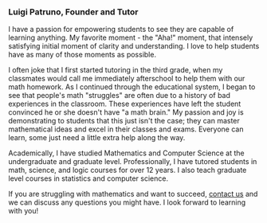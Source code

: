 ### Luigi Patruno, Founder and Tutor

I have a passion for empowering students to see they are capable of learning anything. My favorite moment - the "Aha!" moment, that intensely satisfying initial moment of clarity and understanding. I love to help students have as many of those moments as possible.

I often joke that I first started tutoring in the third grade, when my classmates would call me immediately afterschool to help them with our math homework. As I continued through the educational system, I began to see that people's math "struggles" are often due to a history of bad experiences in the classroom. These experiences have left the student convinced he or she doesn't have "a math brain." My passion and joy is demonstrating to students that this just isn't the case; they can master mathematical ideas and excel in their classes and exams. Everyone can learn, some just need a little extra help along the way.

Academically, I have studied Mathematics and Computer Science at the undergraduate and graduate level. Professionally, I have tutored students in  math, science, and logic courses for over 12 years. I also teach graduate level courses in statistics and computer science.

If you are struggling with mathematics and want to succeed, <a href="contact">contact us</a> and we can discuss any questions you might have. I look forward to learning with you!
